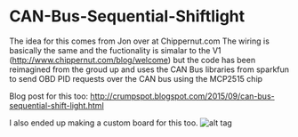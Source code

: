 # CAN-Bus-Sequential-Shiftlight

The idea for this comes from Jon over at Chippernut.com
The wiring is basically the same and the fuctionality is 
simalar to the V1 (http://www.chippernut.com/blog/welcome)
but the code has been reimagined from the groud up and 
uses the CAN Bus libraries from sparkfun to send OBD PID 
requests over the CAN bus using the MCP2515 chip

Blog post for this too: http://crumpspot.blogspot.com/2015/09/can-bus-sequential-shift-light.html

I also ended up making a custom board for this too.
![alt tag](https://lh5.googleusercontent.com/-eBGPg9ISYDo/VeXOj91i7SI/AAAAAAAAwkQ/x0yiXOzJUks/w618-h824-no/IMG_20150901_101700.jpg)
